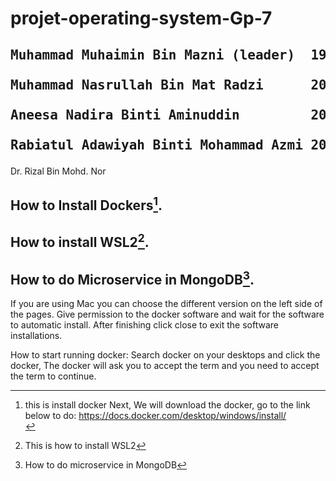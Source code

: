 # <h1> projet-operating-system-Gp-7 

  <h2>
<pre>
Muhammad Muhaimin Bin Mazni (leader)  1917953<br>
Muhammad Nasrullah Bin Mat Radzi      2013677 <br>
Aneesa Nadira Binti Aminuddin         2016174<br>
Rabiatul Adawiyah Binti Mohammad Azmi 2013214
</pre></h2>

Dr. Rizal Bin Mohd. Nor
 

## How to Install Dockers[^1].
## How to install WSL2[^2].
## How to do Microservice in MongoDB[^3].
















[^1]:this is install docker
 Next, We will download the docker, go to the link below to do:
https://docs.docker.com/desktop/windows/install/ <br>

If you are using Mac you can choose the different version on the left side of the pages.
Give permission to the docker software and wait for the software to automatic install. 
After finishing click close to exit the software installations.<br>

How to start running docker:
Search docker on your desktops and click the docker, 
The docker will ask you to accept the term and you need to accept the term to continue.

[^2]:This is how to install WSL2
  
[^3]:How to do microservice in MongoDB
